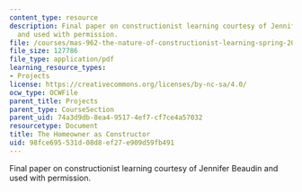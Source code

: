 ```yaml
---
content_type: resource
description: Final paper on constructionist learning courtesy of Jennifer Beaudin
  and used with permission.
file: /courses/mas-962-the-nature-of-constructionist-learning-spring-2003/98fce695531d08d8ef27e909d59fb491_final.pdf
file_size: 127786
file_type: application/pdf
learning_resource_types:
- Projects
license: https://creativecommons.org/licenses/by-nc-sa/4.0/
ocw_type: OCWFile
parent_title: Projects
parent_type: CourseSection
parent_uid: 74a3d9db-8ea4-9517-4ef7-cf7ce4a57032
resourcetype: Document
title: The Homeowner as Constructor
uid: 98fce695-531d-08d8-ef27-e909d59fb491
---
```

Final paper on constructionist learning courtesy of Jennifer Beaudin and used with permission.